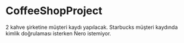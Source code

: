 # CoffeeShopProject
2 kahve şirketine müşteri kaydı yapılacak. Starbucks müşteri kaydında kimlik doğrulaması isterken Nero istemiyor.
